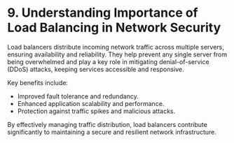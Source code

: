 # 9. Understanding Importance of Load Balancing in Network Security

Load balancers distribute incoming network traffic across multiple servers, ensuring availability and reliability. They help prevent any single server from being overwhelmed and play a key role in mitigating denial-of-service (DDoS) attacks, keeping services accessible and responsive.

Key benefits include:
- Improved fault tolerance and redundancy.
- Enhanced application scalability and performance.
- Protection against traffic spikes and malicious attacks.

By effectively managing traffic distribution, load balancers contribute significantly to maintaining a secure and resilient network infrastructure.
